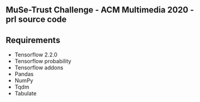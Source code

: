 ## MuSe-Trust Challenge - ACM Multimedia 2020 - prl source code

## Requirements
- Tensorflow 2.2.0
- Tensorflow probability
- Tensorflow addons
- Pandas
- NumPy
- Tqdm
- Tabulate

